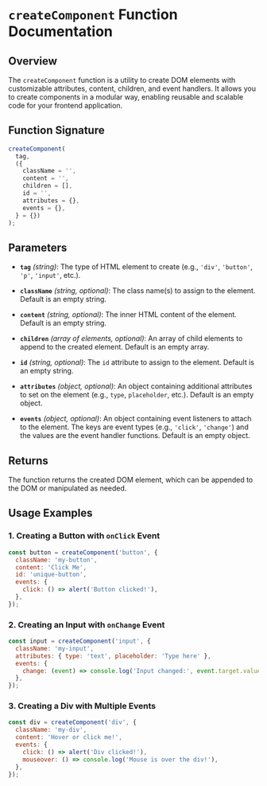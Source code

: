 # `createComponent` Function Documentation

## Overview

The `createComponent` function is a utility to create DOM elements with customizable attributes, content, children, and event handlers. It allows you to create components in a modular way, enabling reusable and scalable code for your frontend application.

## Function Signature

```js
createComponent(
  tag,
  ({
    className = '',
    content = '',
    children = [],
    id = '',
    attributes = {},
    events = {},
  } = {})
);
```

## Parameters

- **`tag`** _(string)_: The type of HTML element to create (e.g., `'div'`, `'button'`, `'p'`, `'input'`, etc.).
- **`className`** _(string, optional)_: The class name(s) to assign to the element. Default is an empty string.

- **`content`** _(string, optional)_: The inner HTML content of the element. Default is an empty string.

- **`children`** _(array of elements, optional)_: An array of child elements to append to the created element. Default is an empty array.

- **`id`** _(string, optional)_: The `id` attribute to assign to the element. Default is an empty string.

- **`attributes`** _(object, optional)_: An object containing additional attributes to set on the element (e.g., `type`, `placeholder`, etc.). Default is an empty object.

- **`events`** _(object, optional)_: An object containing event listeners to attach to the element. The keys are event types (e.g., `'click'`, `'change'`) and the values are the event handler functions. Default is an empty object.

## Returns

The function returns the created DOM element, which can be appended to the DOM or manipulated as needed.

## Usage Examples

### 1. Creating a Button with `onClick` Event

```js
const button = createComponent('button', {
  className: 'my-button',
  content: 'Click Me',
  id: 'unique-button',
  events: {
    click: () => alert('Button clicked!'),
  },
});
```

### 2. Creating an Input with `onChange` Event

```js
const input = createComponent('input', {
  className: 'my-input',
  attributes: { type: 'text', placeholder: 'Type here' },
  events: {
    change: (event) => console.log('Input changed:', event.target.value),
  },
});
```

### 3. Creating a Div with Multiple Events

```js
const div = createComponent('div', {
  className: 'my-div',
  content: 'Hover or click me!',
  events: {
    click: () => alert('Div clicked!'),
    mouseover: () => console.log('Mouse is over the div!'),
  },
});
```
